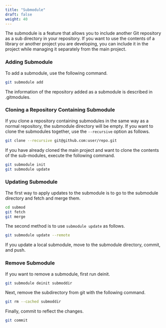 ```yaml
---
title: "Submodule"
draft: false
weight: 40
---
```

The submodule is a feature that allows you to include another Git repository as a sub directory in your repository. If you want to use the contents of a library or another project you are developing, you can include it in the project while managing it separately from the main project.

### **Adding Submodule**

To add a submodule, use the following command.

```sh
git submodule add
```

The information of the repository added as a submodule is described in .gitmodules.

### **Cloning a Repository Containing Submodule**

If you clone a repository containing submodules in the same way as a normal repository, the submodule directory will be empty. If you want to clone the submodules together, use the `--recursive` option as follows.

```sh
git clone --recursive git@github.com:user/repo.git
```

If you have already cloned the main project and want to clone the contents of the sub-modules, execute the following command.

```sh
git submodule init
git submodule update
```

### **Updating Submodule**

The first way to apply updates to the submodule is to go to the submodule directory and fetch and merge them.

```sh
cd submod
git fetch
git merge
```

The second method is to use `submodule update` as follows.

```sh
git submodule update --remote
```

If you update a local submodule, move to the submodule directory, commit, and push.

### **Remove Submodule**

If you want to remove a submodule, first run deinit.

```sh
git submodule deinit submoddir
```

Next, remove the subdirectory from git with the following command.

```sh
git rm --cached submoddir
```

Finally, commit to reflect the changes.

```sh
git commit
```

